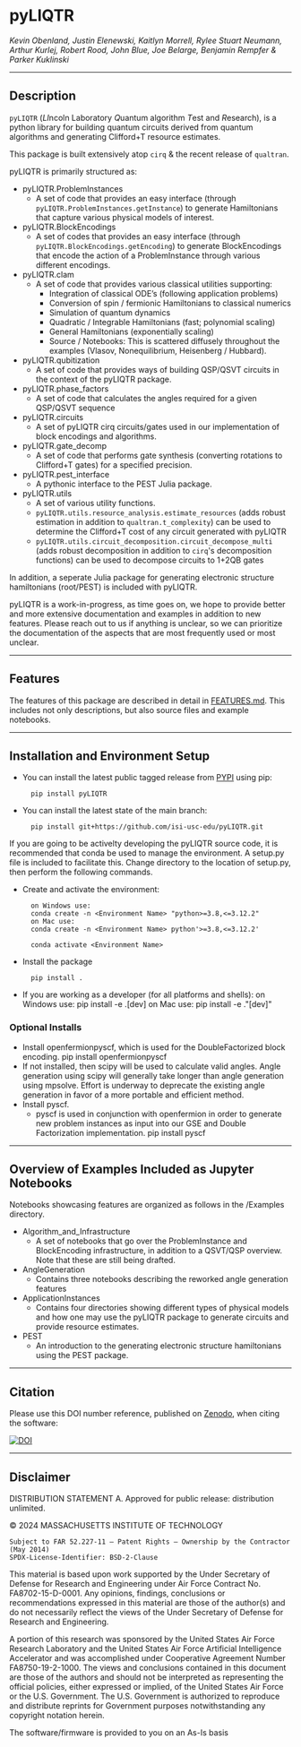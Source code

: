 # pyLIQTR

_Kevin Obenland, Justin Elenewski, Kaitlyn Morrell, Rylee Stuart Neumann, Arthur Kurlej, Robert Rood, John Blue, Joe Belarge, Benjamin Rempfer & Parker Kuklinski_

---

## Description

`pyLIQTR` (<em>LI</em>ncoln Laboratory <em>Q</em>uantum algorithm <em>T</em>est and <em>R</em>esearch), is a python library for building quantum circuits derived from quantum algorithms and generating Clifford+T resource estimates.

This package is built extensively atop `cirq` & the recent release of `qualtran`.

pyLIQTR is primarily structured as:

- pyLIQTR.ProblemInstances
  - A set of code that provides an easy interface (through `pyLIQTR.ProblemInstances.getInstance`) to generate Hamiltonians that capture various physical models of interest.
- pyLIQTR.BlockEncodings
  - A set of codes that provides an easy interface (through `pyLIQTR.BlockEncodings.getEncoding`) to generate BlockEncodings that encode the action of a ProblemInstance through various different encodings.
- pyLIQTR.clam
  - A set of code that provides various classical utilities supporting:
    - Integration of classical ODE’s (following application problems)
    - Conversion of spin / fermionic Hamiltonians to classical numerics
    - Simulation of quantum dynamics
    - Quadratic / Integrable Hamiltonians (fast; polynomial scaling)
    - General Hamiltonians (exponentially scaling)
    - Source / Notebooks: This is scattered diffusely throughout the examples (Vlasov, Nonequilibrium, Heisenberg / Hubbard).
- pyLIQTR.qubitization
  - A set of code that provides ways of building QSP/QSVT circuits in the context of the pyLIQTR package.
- pyLIQTR.phase_factors
  - A set of code that calculates the angles required for a given QSP/QSVT sequence
- pyLIQTR.circuits
  - A set of pyLIQTR cirq circuits/gates used in our implementation of block encodings and algorithms.
- pyLIQTR.gate_decomp
  - A set of code that performs gate synthesis (converting rotations to Clifford+T gates) for a specified precision.
- pyLIQTR.pest_interface
  - A pythonic interface to the PEST Julia package.
- pyLIQTR.utils
  - A set of various utility functions.
  - `pyLIQTR.utils.resource_analysis.estimate_resources` (adds robust estimation in addition to `qualtran.t_complexity`) can be used to determine the Clifford+T cost of any circuit generated with pyLIQTR
  - `pyLIQTR.utils.circuit_decomposition.circuit_decompose_multi` (adds robust decomposition in addition to `cirq`'s decomposition functions) can be used to decompose circuits to 1+2QB gates

In addition, a seperate Julia package for generating electronic structure hamiltonians (root/PEST) is included with pyLIQTR.

pyLIQTR is a work-in-progress, as time goes on, we hope to provide better and more extensive documentation and examples in addition to new features. Please reach out to us if anything is unclear, so we can prioritize the documentation of the aspects that are most frequently used or most unclear.

---

## Features

The features of this package are described in detail in [FEATURES.md](docs/Features.md). This includes not only descriptions, but also source files and example notebooks.

---

## Installation and Environment Setup

- You can install the latest public tagged release from [PYPI](https://pypi.org/project/pyLIQTR/) using pip:

        pip install pyLIQTR

- You can install the latest state of the main branch:

        pip install git+https://github.com/isi-usc-edu/pyLIQTR.git

If you are going to be activelty developing the pyLIQTR source code, it is recommended that conda be used to manage the environment. A setup.py file is included to facilitate this.
Change directory to the location of setup.py, then perform the following commands.

- Create and activate the environment:

        on Windows use:
        conda create -n <Environment Name> "python>=3.8,<=3.12.2"
        on Mac use:
        conda create -n <Environment Name> python'>=3.8,<=3.12.2'

        conda activate <Environment Name>

- Install the package

        pip install .

- If you are working as a developer (for all platforms and shells):
<a id="developer-install"></a>
        on Windows use:
        pip install -e .[dev]
        on Mac use:
        pip install -e ."[dev]"

<a id="optional-installs"></a>
### Optional Installs

- Install openfermionpyscf, which is used for the DoubleFactorized block encoding.
    pip install openfermionpyscf
- If not installed, then scipy will be used to calculate valid angles. Angle generation using scipy will generally take longer than angle generation using mpsolve.
Effort is underway to deprecate the existing angle generation in favor of a more portable and efficient method.
- Install pyscf.
  - pyscf is used in conjunction with openfermion in order to generate new problem instances as input into our GSE and Double Factorization implementation.
    pip install pyscf

---

## Overview of Examples Included as Jupyter Notebooks

Notebooks showcasing features are organized as follows in the /Examples directory.

- Algorithm_and_Infrastructure
  - A set of notebooks that go over the ProblemInstance and BlockEncoding infrastructure, in addition to a QSVT/QSP overview. Note that these are still being drafted.
- AngleGeneration
  - Contains three notebooks describing the reworked angle generation features
- ApplicationInstances
  - Contains four directories showing different types of physical models and how one may use the pyLIQTR package to generate circuits and provide resource estimates.
- PEST
  - An introduction to the generating electronic structure hamiltonians using the PEST package.

---

## Citation

Please use this DOI number reference, published on [Zenodo](https://zenodo.org), when citing the software:

[![DOI](image.png)](https://doi.org/10.5281/zenodo.7221272)

---

## Disclaimer

DISTRIBUTION STATEMENT A. Approved for public release: distribution unlimited.

© 2024 MASSACHUSETTS INSTITUTE OF TECHNOLOGY

    Subject to FAR 52.227-11 – Patent Rights – Ownership by the Contractor (May 2014)
    SPDX-License-Identifier: BSD-2-Clause

This material is based upon work supported by the Under Secretary of Defense for Research and Engineering under Air Force Contract No. FA8702-15-D-0001. Any opinions, findings, conclusions or recommendations expressed in this material are those of the author(s) and do not necessarily reflect the views of the Under Secretary of Defense for Research and Engineering.

A portion of this research was sponsored by the United States Air Force Research Laboratory and the United States Air Force Artificial Intelligence Accelerator and was accomplished under Cooperative Agreement Number FA8750-19-2-1000. The views and conclusions contained in this document are those of the authors and should not be interpreted as representing the official policies, either expressed or implied, of the United States Air Force or the U.S. Government. The U.S. Government is authorized to reproduce and distribute reprints for Government purposes notwithstanding any copyright notation herein.

The software/firmware is provided to you on an As-Is basis
